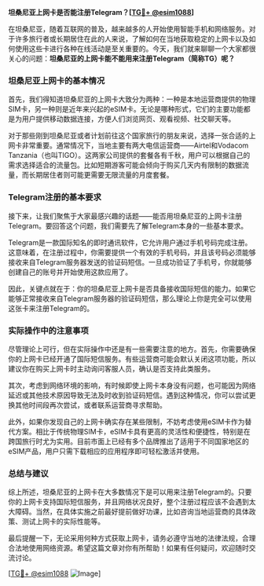 **坦桑尼亚上网卡是否能注册Telegram？[[TG💪+ @esim1088](https://t.me/s/esim1088)]**

在坦桑尼亚，随着互联网的普及，越来越多的人开始使用智能手机和网络服务。对于许多旅行者或长期居住在此的人来说，了解如何在当地获取稳定的上网卡以及如何使用这些卡进行各种在线活动是至关重要的。今天，我们就来聊聊一个大家都很关心的问题：**坦桑尼亚的上网卡能不能用来注册Telegram（简称TG）呢？**

### 坦桑尼亚上网卡的基本情况

首先，我们得知道坦桑尼亚的上网卡大致分为两种：一种是本地运营商提供的物理SIM卡，另一种则是近年来兴起的eSIM卡。无论是哪种形式，它们的主要功能都是为用户提供移动数据连接，方便人们浏览网页、观看视频、社交聊天等。

对于那些刚到坦桑尼亚或者计划前往这个国家旅行的朋友来说，选择一张合适的上网卡非常重要。通常情况下，当地主要有两大电信运营商——Airtel和Vodacom Tanzania（也叫TIGO）。这两家公司提供的套餐各有千秋，用户可以根据自己的需求选择适合的流量包。比如短期游客可能会倾向于购买几天内有限制的数据流量，而长期居住者则可能更需要无限流量的月度套餐。

### Telegram注册的基本要求

接下来，让我们聚焦于大家最感兴趣的话题——能否用坦桑尼亚的上网卡注册Telegram。要回答这个问题，我们需要先了解Telegram本身的一些基本要求。

Telegram是一款国际知名的即时通讯软件，它允许用户通过手机号码完成注册。这意味着，在注册过程中，你需要提供一个有效的手机号码，并且该号码必须能够接收来自Telegram服务器发送的验证码短信。一旦成功验证了手机号，你就能够创建自己的账号并开始使用这款应用了。

因此，关键点就在于：你的坦桑尼亚上网卡是否具备接收国际短信的能力。如果它能够正常接收来自Telegram服务器的验证码短信，那么理论上你是完全可以使用这张卡来注册Telegram的。

### 实际操作中的注意事项

尽管理论上可行，但在实际操作中还是有一些需要注意的地方。首先，你需要确保你的上网卡已经开通了国际短信服务。有些运营商可能会默认关闭这项功能，所以建议你在购买上网卡时主动询问客服人员，确认是否支持此类服务。

其次，考虑到网络环境的影响，有时候即使上网卡本身没有问题，也可能因为网络延迟或其他技术原因导致无法及时收到验证码短信。遇到这种情况，你可以尝试更换其他时间段再次尝试，或者联系运营商寻求帮助。

此外，如果你发现自己的上网卡确实存在某些限制，不妨考虑使用eSIM卡作为替代方案。相比于传统物理SIM卡，eSIM卡具有更高的灵活性和便捷性，特别是在跨国旅行时尤为实用。目前市面上已经有多个品牌推出了适用于不同国家地区的eSIM产品，用户只需下载相应的应用程序即可轻松激活并使用。

### 总结与建议

综上所述，坦桑尼亚的上网卡在大多数情况下是可以用来注册Telegram的。只要你的上网卡支持国际短信服务，并且网络状况良好，整个注册过程应该不会遇到太大障碍。当然，在具体实施之前最好提前做好功课，比如咨询当地运营商的具体政策、测试上网卡的实际性能等。

最后提醒一下，无论采用何种方式获取上网卡，请务必遵守当地的法律法规，合理合法地使用网络资源。希望这篇文章对你有所帮助！如果有任何疑问，欢迎随时交流讨论。

[[TG💪+ @esim1088](https://t.me/s/esim1088) ![Image](https://i.postimg.cc/4NQfJmqS/Snipaste-2025-05-13-00-14-12.png)]